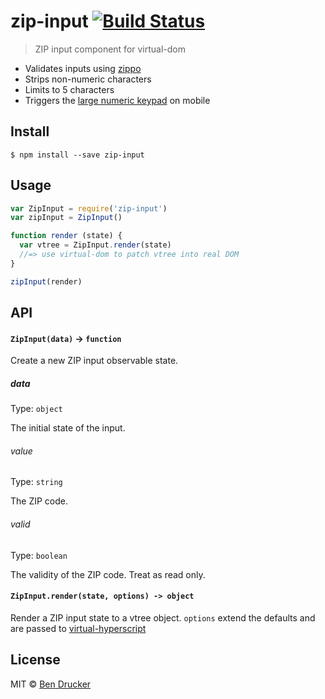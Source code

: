 # zip-input [![Build Status](https://travis-ci.org/bendrucker/zip-input.svg?branch=master)](https://travis-ci.org/bendrucker/zip-input)

> ZIP input component for virtual-dom

* Validates inputs using [zippo](https://github.com/bendrucker/zippo)
* Strips non-numeric characters
* Limits to 5 characters
* Triggers the [large numeric keypad](http://bradfrost.com/blog/mobile/better-numerical-inputs-for-mobile-forms/) on mobile


## Install

```
$ npm install --save zip-input
```


## Usage

```js
var ZipInput = require('zip-input')
var zipInput = ZipInput()

function render (state) {
  var vtree = ZipInput.render(state)
  //=> use virtual-dom to patch vtree into real DOM
}

zipInput(render)
```

## API

#### `ZipInput(data)` -> `function`

Create a new ZIP input observable state.

##### data

Type: `object`

The initial state of the input.

###### value

Type: `string`

The ZIP code.

###### valid

Type: `boolean`

The validity of the ZIP code. Treat as read only.

#### `ZipInput.render(state, options) -> object`

Render a ZIP input state to a vtree object. `options` extend the defaults and are passed to [virtual-hyperscript](https://github.com/Matt-Esch/virtual-dom/tree/master/virtual-hyperscript)


## License

MIT © [Ben Drucker](http://bendrucker.me)
